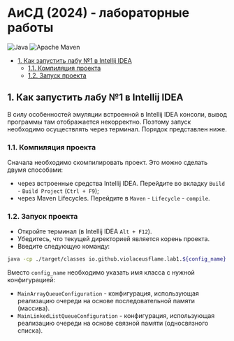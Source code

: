 # АиСД (2024) - лабораторные работы

![Java](https://camo.githubusercontent.com/bea90da226e09b503e6c8fde824f4816b98dcf30cd31e803006bf6335af06890/68747470733a2f2f696d672e736869656c64732e696f2f62616467652f6a6176612d2532334544384230302e7376673f7374796c653d666f722d7468652d6261646765266c6f676f3d6f70656e6a646b266c6f676f436f6c6f723d7768697465)
![Apache Maven](https://img.shields.io/badge/apache_maven-C71A36?style=for-the-badge&logo=apachemaven&logoColor=white)

- [1. Как запустить лабу №1 в Intellij IDEA](#1-как-запустить-лабу-1-в-intellij-idea)
  - [1.1. Компиляция проекта](#11-компиляция-проекта-)
  - [1.2. Запуск проекта](#12-запуск-проекта)

## 1. Как запустить лабу №1 в Intellij IDEA

В силу особенностей эмуляции встроенной в Intellij IDEA консоли, вывод программы там отображается некорректно. Поэтому запуск необходимо осуществлять через терминал. Порядок представлен ниже.

### 1.1. Компиляция проекта

Сначала необходимо скомпилировать проект. Это можно сделать двумя способами:

   - через встроенные средства Intellij IDEA. Перейдите во вкладку `Build` - `Build Project` (`Ctrl + F9`);
   - через Maven Lifecycles. Перейдите в `Maven` - `Lifecycle` - `compile`.

### 1.2. Запуск проекта

- Откройте терминал (в Intellij IDEA `Alt + F12`). 
- Убедитесь, что текущей директорией является корень проекта.
- Введите следующую команду:

```bash
java -cp ./target/classes io.github.violaceusflame.lab1.${config_name}
```

Вместо `config_name` необходимо указать имя класса с нужной конфигурацией:

- `MainArrayQueueConfiguration` - конфигурация, использующая реализацию очереди на основе последовательной памяти (массива).
- `MainLinkedListQueueConfiguration` - конфигурация, использующая реализацию очереди на основе связной памяти (односвязного списка).
